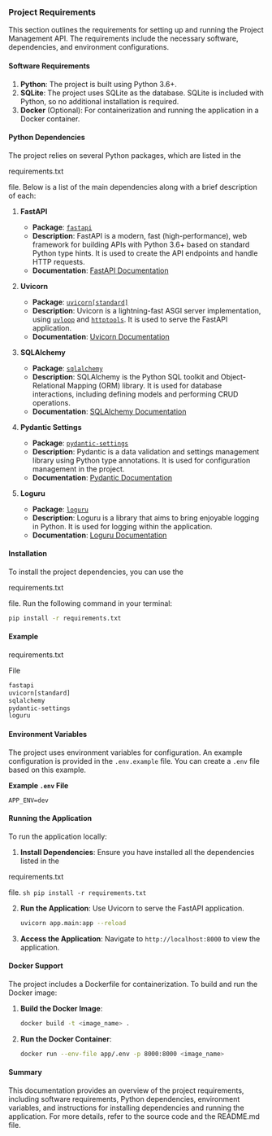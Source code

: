 ### Project Requirements

This section outlines the requirements for setting up and running the Project Management API. The requirements include the necessary software, dependencies, and environment configurations.

#### Software Requirements

1. **Python**: The project is built using Python 3.6+.
2. **SQLite**: The project uses SQLite as the database. SQLite is included with Python, so no additional installation is required.
3. **Docker** (Optional): For containerization and running the application in a Docker container.

#### Python Dependencies

The project relies on several Python packages, which are listed in the

requirements.txt

file. Below is a list of the main dependencies along with a brief description of each:

1. **FastAPI**

   - **Package**: [`fastapi`](command:_github.copilot.openSymbolFromReferences?%5B%22%22%2C%5B%7B%22uri%22%3A%7B%22scheme%22%3A%22file%22%2C%22authority%22%3A%22%22%2C%22path%22%3A%22%2FUsers%2Fjoshuacole%2Fprojects%2Fapp_academy%2Fgen_ai%2Fw2-python-code-generation-and-completion-jcole356-3veaa%2Fapp%2Fapi%2Froutes%2Fprojects.py%22%2C%22query%22%3A%22%22%2C%22fragment%22%3A%22%22%7D%2C%22pos%22%3A%7B%22line%22%3A1%2C%22character%22%3A5%7D%7D%2C%7B%22uri%22%3A%7B%22scheme%22%3A%22file%22%2C%22authority%22%3A%22%22%2C%22path%22%3A%22%2FUsers%2Fjoshuacole%2Fprojects%2Fapp_academy%2Fgen_ai%2Fw2-python-code-generation-and-completion-jcole356-3veaa%2Fdocs%2FDependencies.md%22%2C%22query%22%3A%22%22%2C%22fragment%22%3A%22%22%7D%2C%22pos%22%3A%7B%22line%22%3A6%2C%22character%22%3A17%7D%7D%5D%2C%22708977cf-67c2-4dc1-8855-a81bd3474297%22%5D "Go to definition")
   - **Description**: FastAPI is a modern, fast (high-performance), web framework for building APIs with Python 3.6+ based on standard Python type hints. It is used to create the API endpoints and handle HTTP requests.
   - **Documentation**: [FastAPI Documentation](https://fastapi.tiangolo.com/)

2. **Uvicorn**

   - **Package**: [`uvicorn[standard]`](command:_github.copilot.openSymbolFromReferences?%5B%22%22%2C%5B%7B%22uri%22%3A%7B%22scheme%22%3A%22file%22%2C%22authority%22%3A%22%22%2C%22path%22%3A%22%2FUsers%2Fjoshuacole%2Fprojects%2Fapp_academy%2Fgen_ai%2Fw2-python-code-generation-and-completion-jcole356-3veaa%2Frequirements.txt%22%2C%22query%22%3A%22%22%2C%22fragment%22%3A%22%22%7D%2C%22pos%22%3A%7B%22line%22%3A1%2C%22character%22%3A0%7D%7D%5D%2C%22708977cf-67c2-4dc1-8855-a81bd3474297%22%5D "Go to definition")
   - **Description**: Uvicorn is a lightning-fast ASGI server implementation, using [`uvloop`](command:_github.copilot.openSymbolFromReferences?%5B%22%22%2C%5B%7B%22uri%22%3A%7B%22scheme%22%3A%22file%22%2C%22authority%22%3A%22%22%2C%22path%22%3A%22%2FUsers%2Fjoshuacole%2Fprojects%2Fapp_academy%2Fgen_ai%2Fw2-python-code-generation-and-completion-jcole356-3veaa%2Fdocs%2FDependencies.md%22%2C%22query%22%3A%22%22%2C%22fragment%22%3A%22%22%7D%2C%22pos%22%3A%7B%22line%22%3A13%2C%22character%22%3A82%7D%7D%5D%2C%22708977cf-67c2-4dc1-8855-a81bd3474297%22%5D "Go to definition") and [`httptools`](command:_github.copilot.openSymbolFromReferences?%5B%22%22%2C%5B%7B%22uri%22%3A%7B%22scheme%22%3A%22file%22%2C%22authority%22%3A%22%22%2C%22path%22%3A%22%2FUsers%2Fjoshuacole%2Fprojects%2Fapp_academy%2Fgen_ai%2Fw2-python-code-generation-and-completion-jcole356-3veaa%2Fdocs%2FDependencies.md%22%2C%22query%22%3A%22%22%2C%22fragment%22%3A%22%22%7D%2C%22pos%22%3A%7B%22line%22%3A13%2C%22character%22%3A95%7D%7D%5D%2C%22708977cf-67c2-4dc1-8855-a81bd3474297%22%5D "Go to definition"). It is used to serve the FastAPI application.
   - **Documentation**: [Uvicorn Documentation](https://www.uvicorn.org/)

3. **SQLAlchemy**

   - **Package**: [`sqlalchemy`](command:_github.copilot.openSymbolFromReferences?%5B%22%22%2C%5B%7B%22uri%22%3A%7B%22scheme%22%3A%22file%22%2C%22authority%22%3A%22%22%2C%22path%22%3A%22%2FUsers%2Fjoshuacole%2Fprojects%2Fapp_academy%2Fgen_ai%2Fw2-python-code-generation-and-completion-jcole356-3veaa%2Fapp%2Fapi%2Froutes%2Fprojects.py%22%2C%22query%22%3A%22%22%2C%22fragment%22%3A%22%22%7D%2C%22pos%22%3A%7B%22line%22%3A2%2C%22character%22%3A5%7D%7D%2C%7B%22uri%22%3A%7B%22scheme%22%3A%22file%22%2C%22authority%22%3A%22%22%2C%22path%22%3A%22%2FUsers%2Fjoshuacole%2Fprojects%2Fapp_academy%2Fgen_ai%2Fw2-python-code-generation-and-completion-jcole356-3veaa%2Fdocs%2FDependencies.md%22%2C%22query%22%3A%22%22%2C%22fragment%22%3A%22%22%7D%2C%22pos%22%3A%7B%22line%22%3A18%2C%22character%22%3A17%7D%7D%2C%7B%22uri%22%3A%7B%22scheme%22%3A%22file%22%2C%22authority%22%3A%22%22%2C%22path%22%3A%22%2FUsers%2Fjoshuacole%2Fprojects%2Fapp_academy%2Fgen_ai%2Fw2-python-code-generation-and-completion-jcole356-3veaa%2Frequirements.txt%22%2C%22query%22%3A%22%22%2C%22fragment%22%3A%22%22%7D%2C%22pos%22%3A%7B%22line%22%3A2%2C%22character%22%3A0%7D%7D%5D%2C%22708977cf-67c2-4dc1-8855-a81bd3474297%22%5D "Go to definition")
   - **Description**: SQLAlchemy is the Python SQL toolkit and Object-Relational Mapping (ORM) library. It is used for database interactions, including defining models and performing CRUD operations.
   - **Documentation**: [SQLAlchemy Documentation](https://www.sqlalchemy.org/)

4. **Pydantic Settings**

   - **Package**: [`pydantic-settings`](command:_github.copilot.openSymbolFromReferences?%5B%22%22%2C%5B%7B%22uri%22%3A%7B%22scheme%22%3A%22file%22%2C%22authority%22%3A%22%22%2C%22path%22%3A%22%2FUsers%2Fjoshuacole%2Fprojects%2Fapp_academy%2Fgen_ai%2Fw2-python-code-generation-and-completion-jcole356-3veaa%2Frequirements.txt%22%2C%22query%22%3A%22%22%2C%22fragment%22%3A%22%22%7D%2C%22pos%22%3A%7B%22line%22%3A3%2C%22character%22%3A0%7D%7D%5D%2C%22708977cf-67c2-4dc1-8855-a81bd3474297%22%5D "Go to definition")
   - **Description**: Pydantic is a data validation and settings management library using Python type annotations. It is used for configuration management in the project.
   - **Documentation**: [Pydantic Documentation](https://pydantic-docs.helpmanual.io/)

5. **Loguru**
   - **Package**: [`loguru`](command:_github.copilot.openSymbolFromReferences?%5B%22%22%2C%5B%7B%22uri%22%3A%7B%22scheme%22%3A%22file%22%2C%22authority%22%3A%22%22%2C%22path%22%3A%22%2FUsers%2Fjoshuacole%2Fprojects%2Fapp_academy%2Fgen_ai%2Fw2-python-code-generation-and-completion-jcole356-3veaa%2Frequirements.txt%22%2C%22query%22%3A%22%22%2C%22fragment%22%3A%22%22%7D%2C%22pos%22%3A%7B%22line%22%3A4%2C%22character%22%3A0%7D%7D%5D%2C%22708977cf-67c2-4dc1-8855-a81bd3474297%22%5D "Go to definition")
   - **Description**: Loguru is a library that aims to bring enjoyable logging in Python. It is used for logging within the application.
   - **Documentation**: [Loguru Documentation](https://loguru.readthedocs.io/)

#### Installation

To install the project dependencies, you can use the

requirements.txt

file. Run the following command in your terminal:

```sh
pip install -r requirements.txt
```

#### Example

requirements.txt

File

```txt
fastapi
uvicorn[standard]
sqlalchemy
pydantic-settings
loguru
```

#### Environment Variables

The project uses environment variables for configuration. An example configuration is provided in the `.env.example` file. You can create a `.env` file based on this example.

**Example `.env` File**

```example
APP_ENV=dev
```

#### Running the Application

To run the application locally:

1. **Install Dependencies**: Ensure you have installed all the dependencies listed in the

requirements.txt

file.
`sh
    pip install -r requirements.txt
    `

2. **Run the Application**: Use Uvicorn to serve the FastAPI application.

   ```sh
   uvicorn app.main:app --reload
   ```

3. **Access the Application**: Navigate to `http://localhost:8000` to view the application.

#### Docker Support

The project includes a Dockerfile for containerization. To build and run the Docker image:

1. **Build the Docker Image**:

   ```sh
   docker build -t <image_name> .
   ```

2. **Run the Docker Container**:
   ```sh
   docker run --env-file app/.env -p 8000:8000 <image_name>
   ```

#### Summary

This documentation provides an overview of the project requirements, including software requirements, Python dependencies, environment variables, and instructions for installing dependencies and running the application. For more details, refer to the source code and the README.md file.
